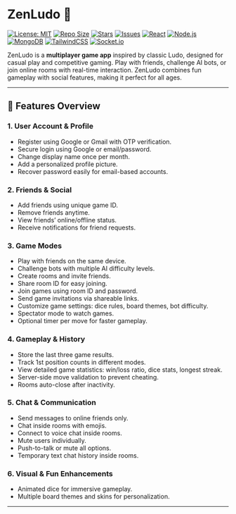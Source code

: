 # ZenLudo 🎲

[![License: MIT](https://img.shields.io/badge/License-MIT-green.svg)](https://opensource.org/licenses/MIT)
[![Repo Size](https://img.shields.io/github/repo-size/your-username/ZenLudo)]()
[![Stars](https://img.shields.io/github/stars/your-username/ZenLudo)]()
[![Issues](https://img.shields.io/github/issues/your-username/ZenLudo)]()
[![React](https://img.shields.io/badge/React-17.0.2-blue?logo=react)]()
[![Node.js](https://img.shields.io/badge/Node.js-18-green?logo=node.js)]()
[![MongoDB](https://img.shields.io/badge/MongoDB-6.0-green?logo=mongodb)]()
[![TailwindCSS](https://img.shields.io/badge/TailwindCSS-3.3.3-blue?logo=tailwind-css)]()
[![Socket.io](https://img.shields.io/badge/Socket.io-4.6.1-black?logo=socket.io)]()

ZenLudo is a **multiplayer game app** inspired by classic Ludo, designed for casual play and competitive gaming. Play with friends, challenge AI bots, or join online rooms with real-time interaction. ZenLudo combines fun gameplay with social features, making it perfect for all ages.

---

## 🚀 Features Overview

### 1. User Account & Profile
- Register using Google or Gmail with OTP verification.  
- Secure login using Google or email/password.  
- Change display name once per month.  
- Add a personalized profile picture.  
- Recover password easily for email-based accounts.  

### 2. Friends & Social
- Add friends using unique game ID.  
- Remove friends anytime.  
- View friends’ online/offline status.  
- Receive notifications for friend requests.  

### 3. Game Modes
- Play with friends on the same device.  
- Challenge bots with multiple AI difficulty levels.  
- Create rooms and invite friends.  
- Share room ID for easy joining.  
- Join games using room ID and password.  
- Send game invitations via shareable links.  
- Customize game settings: dice rules, board themes, bot difficulty.  
- Spectator mode to watch games.  
- Optional timer per move for faster gameplay.  

### 4. Gameplay & History
- Store the last three game results.  
- Track 1st position counts in different modes.  
- View detailed game statistics: win/loss ratio, dice stats, longest streak.  
- Server-side move validation to prevent cheating.  
- Rooms auto-close after inactivity.  

### 5. Chat & Communication
- Send messages to online friends only.  
- Chat inside rooms with emojis.  
- Connect to voice chat inside rooms.  
- Mute users individually.  
- Push-to-talk or mute all options.  
- Temporary text chat history inside rooms.  

### 6. Visual & Fun Enhancements
- Animated dice for immersive gameplay.  
- Multiple board themes and skins for personalization.  

---

<!-- ## 📂 Project Structure -->

